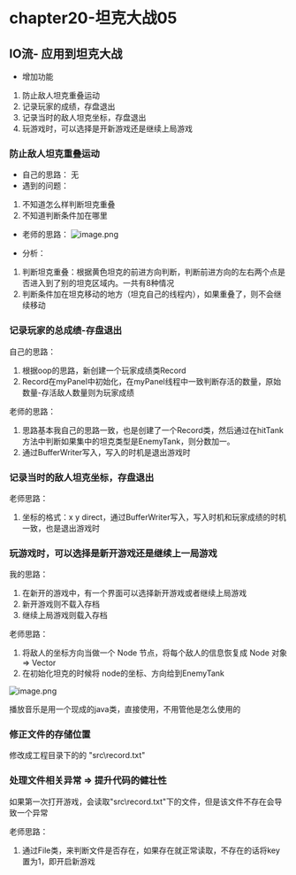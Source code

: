 # chapter20-坦克大战05
## IO流- 应用到坦克大战
- 增加功能
1. 防止敌人坦克重叠运动
2. 记录玩家的成绩，存盘退出
3. 记录当时的敌人坦克坐标，存盘退出
4. 玩游戏时，可以选择是开新游戏还是继续上局游戏

### 防止敌人坦克重叠运动
- 自己的思路：
无
- 遇到的问题：
1. 不知道怎么样判断坦克重叠
2. 不知道判断条件加在哪里

- 老师的思路：
![image.png](https://note.youdao.com/yws/res/9/WEBRESOURCEa2fabb1dd281e3e74912ea8caa42ff19)

- 分析：
1. 判断坦克重叠：根据黄色坦克的前进方向判断，判断前进方向的左右两个点是否进入到了别的坦克区域内。一共有8种情况
2. 判断条件加在坦克移动的地方（坦克自己的线程内），如果重叠了，则不会继续移动

### 记录玩家的总成绩-存盘退出
自己的思路：
1. 根据oop的思路，新创建一个玩家成绩类Record
2. Record在myPanel中初始化，在myPanel线程中一致判断存活的数量，原始数量-存活敌人数量则为玩家成绩

老师的思路：
1. 思路基本我自己的思路一致，也是创建了一个Record类，然后通过在hitTank方法中判断如果集中的坦克类型是EnemyTank，则分数加一。
2. 通过BufferWriter写入，写入的时机是退出游戏时

### 记录当时的敌人坦克坐标，存盘退出
老师思路：
1. 坐标的格式：x y direct，通过BufferWriter写入，写入时机和玩家成绩的时机一致，也是退出游戏时

### 玩游戏时，可以选择是新开游戏还是继续上一局游戏
我的思路：
1. 在新开的游戏中，有一个界面可以选择新开游戏或者继续上局游戏
2. 新开游戏则不载入存档
3. 继续上局游戏则载入存档

老师思路：
1. 将敌人的坐标方向当做一个 Node 节点，将每个敌人的信息恢复成 Node 对象 => Vector
2. 在初始化坦克的时候将 node的坐标、方向给到EnemyTank

![image.png](https://note.youdao.com/yws/res/e/WEBRESOURCE4d376820d978203ef24037c008c154ee)

播放音乐是用一个现成的java类，直接使用，不用管他是怎么使用的

### 修正文件的存储位置
修改成工程目录下的的 "src\\record.txt"

### 处理文件相关异常 => 提升代码的健壮性
如果第一次打开游戏，会读取"src\\record.txt"下的文件，但是该文件不存在会导致一个异常

老师思路：
1. 通过File类，来判断文件是否存在，如果存在就正常读取，不存在的话将key置为1，即开启新游戏